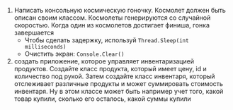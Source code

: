 1. Написать консольную космическую гоночку. Космолет должен быть описан своим классом. Космолеты генерируются со случайной скоростью. Когда один из космолетов достигает финиша, гонка завершается
   - Чтобы сделать задержку, используй `Thread.Sleep(int milliseconds)`
   - Очистить экран: `Console.Clear()`
2. создать приложение, которое управляет инвентаризацией продуктов. Создайте класс продукта, который имеет цену, id и количество под рукой. Затем создайте класс инвентаря, который отслеживает различные продукты и может суммировать стоимость инвентаря. Ну в этом классе может быть например учет того, какой товар купили, сколько его осталось, какой суммы купили
